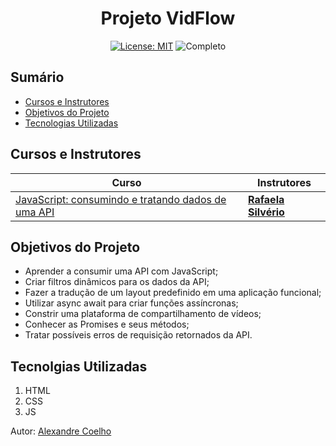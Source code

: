 <h1 align="center"> Projeto VidFlow </h1>

<p align="center">  </p>

<div align="center">

  <a href="https://github.com/coelhoalexandre/projeto-alura-vidflow/blob/main/LICENSE" target="_blank"><img src="https://img.shields.io/badge/License-MIT-yellow.svg" alt="License: MIT"></a> <img src="https://img.shields.io/badge/Completo-lightgreen.svg" alt="Completo">

</div>

## Sumário

- [Cursos e Instrutores](#cursos-e-instrutores)
- [Objetivos do Projeto](#objetivos-do-projeto)
- [Tecnologias Utilizadas](#tecnolgias-utilizadas)

## Cursos e Instrutores

|Curso|Instrutores|
|---|---|
|[JavaScript: consumindo e tratando dados de uma API](https://cursos.alura.com.br/course/javascript-consumindo-tratando-dados-uma-api)|[**Rafaela Silvério**](https://github.com/rafaelasilverio)|

## Objetivos do Projeto
- Aprender a consumir uma API com JavaScript;
- Criar filtros dinâmicos para os dados da API;
- Fazer a tradução de um layout predefinido em uma aplicação funcional;
- Utilizar async await para criar funções assíncronas;
- Constrir uma plataforma de compartilhamento de vídeos;
- Conhecer as Promises e seus métodos;
- Tratar possíveis erros de requisição retornados da API.

## Tecnolgias Utilizadas

1. HTML
2. CSS
3. JS

Autor: [Alexandre Coelho](https://github.com/coelhoalexandre)

